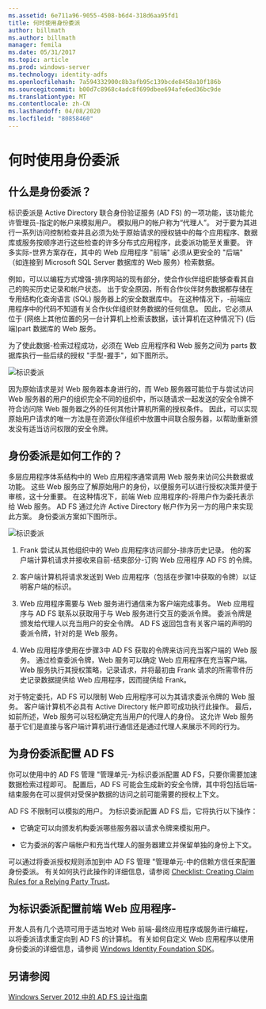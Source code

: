 ```yaml
---
ms.assetid: 6e711a96-9055-4508-b6d4-318d6aa95fd1
title: 何时使用身份委派
author: billmath
ms.author: billmath
manager: femila
ms.date: 05/31/2017
ms.topic: article
ms.prod: windows-server
ms.technology: identity-adfs
ms.openlocfilehash: 7a594332900c8b3afb95c139bcde8458a10f186b
ms.sourcegitcommit: b00d7c8968c4adc8f699dbee694afe6ed36bc9de
ms.translationtype: MT
ms.contentlocale: zh-CN
ms.lasthandoff: 04/08/2020
ms.locfileid: "80858460"
---
```

# <a name="when-to-use-identity-delegation"></a>何时使用身份委派
  
## <a name="what-is-identity-delegation"></a>什么是身份委派？  
标识委派是 Active Directory 联合身份验证服务 \(AD FS\) 的一项功能，该功能允许管理员\-指定的帐户来模拟用户。 模拟用户的帐户称为“代理人”。 对于要为其进行一系列访问控制检查并且必须为处于原始请求的授权链中的每个应用程序、数据库或服务按顺序进行这些检查的许多分布式应用程序，此委派功能至关重要。 许多实际\-世界方案存在，其中的 Web 应用程序 "前端" 必须从更安全的 "后端" （如连接到 Microsoft SQL Server 数据库的 Web 服务）检索数据。  
  
例如，可以以编程方式增强\-排序网站的现有部分，使合作伙伴组织能够查看其自己的购买历史记录和帐户状态。 出于安全原因，所有合作伙伴财务数据都存储在专用结构化查询语言 \(SQL\) 服务器上的安全数据库中。 在这种情况下，\-前端应用程序中的代码不知道有关合作伙伴组织财务数据的任何信息。 因此，它必须从位于 \(网络上其他位置的另一台计算机上检索该数据，该计算机在这种情况下\) \(后端\)part 数据库的 Web 服务。  
  
为了使此数据\-检索过程成功，必须在 Web 应用程序和 Web 服务之间为 parts 数据库执行一些后续的授权 "手型\-握手"，如下图所示。  
  
![标识委派](media/adfs2_identitydelegationconcept.gif)  
  
因为原始请求是对 Web 服务器本身进行的，而 Web 服务器可能位于与尝试访问 Web 服务器的用户的组织完全不同的组织中，所以随请求一起发送的安全令牌不符合访问除 Web 服务器之外的任何其他计算机所需的授权条件。 因此，可以实现原始用户请求的唯一方法是在资源伙伴组织中放置中间联合服务器，以帮助重新颁发没有适当访问权限的安全令牌。  
  
## <a name="how-does-identity-delegation-work"></a>身份委派是如何工作的？  
多层应用程序体系结构中的 Web 应用程序通常调用 Web 服务来访问公共数据或功能。 这些 Web 服务应了解原始用户的身份，以便服务可以进行授权决策并便于审核，这十分重要。 在这种情况下，前端 Web 应用程序的\-将用户作为委托表示给 Web 服务。 AD FS 通过允许 Active Directory 帐户作为另一方的用户来实现此方案。 身份委派方案如下图所示。  
  
![标识委派](media/adfs2_identitydelegationsteps.gif)  
  
1.  Frank 尝试从其他组织中的 Web 应用程序访问部分\-排序历史记录。 他的客户端计算机请求并接收来自前\-结束部分\-订购 Web 应用程序 AD FS 的令牌。  
  
2.  客户端计算机将请求发送到 Web 应用程序（包括在步骤1中获取的令牌）以证明客户端的标识。  
  
3.  Web 应用程序需要与 Web 服务进行通信来为客户端完成事务。 Web 应用程序与 AD FS 联系以获取用于与 Web 服务进行交互的委派令牌。 委派令牌是颁发给代理人以充当用户的安全令牌。 AD FS 返回包含有关客户端的声明的委派令牌，针对的是 Web 服务。  
  
4.  Web 应用程序使用在步骤3中 AD FS 获取的令牌来访问充当客户端的 Web 服务。 通过检查委派令牌，Web 服务可以确定 Web 应用程序在充当客户端。 Web 服务执行其授权策略，记录请求，并将最初由 Frank 请求的所需零件历史记录数据提供给 Web 应用程序，因而提供给 Frank。  
  
对于特定委托，AD FS 可以限制 Web 应用程序可以为其请求委派令牌的 Web 服务。 客户端计算机不必具有 Active Directory 帐户即可成功执行此操作。 最后，如前所述，Web 服务可以轻松确定充当用户的代理人的身份。 这允许 Web 服务基于它们是直接与客户端计算机进行通信还是通过代理人来展示不同的行为。  
  
## <a name="configuring-ad-fs-for-identity-delegation"></a>为身份委派配置 AD FS  
你可以使用中的 AD FS 管理 "管理单元\-为标识委派配置 AD FS，只要你需要加速数据检索过程即可。 配置后，AD FS 可能会生成新的安全令牌，其中将包括后端\-结束服务在可以提供对受保护数据的访问之前可能需要的授权上下文。  
  
AD FS 不限制可以模拟的用户。 为标识委派配置 AD FS 后，它将执行以下操作：  
  
-   它确定可以向颁发机构委派哪些服务器以请求令牌来模拟用户。  
  
-   它为委派的客户端帐户和充当代理人的服务器建立并保留单独的身份上下文。  
  
可以通过将委派授权规则添加到中 AD FS 管理 "管理单元\-中的信赖方信任来配置身份委派。 有关如何执行此操作的详细信息，请参阅 [Checklist: Creating Claim Rules for a Relying Party Trust](../../ad-fs/deployment/Checklist--Creating-Claim-Rules-for-a-Relying-Party-Trust.md)。  
  
## <a name="configuring-the-front-end-web-application-for-identity-delegation"></a>为标识委派配置前端 Web 应用程序\-  
开发人员有几个选项可用于适当地对 Web 前端\-最终应用程序或服务进行编程，以将委派请求重定向到 AD FS 的计算机。 有关如何自定义 Web 应用程序以使用身份委派的详细信息，请参阅 [Windows Identity Foundation SDK](https://go.microsoft.com/fwlink/?LinkId=122266)。  
  
## <a name="see-also"></a>另请参阅
[Windows Server 2012 中的 AD FS 设计指南](AD-FS-Design-Guide-in-Windows-Server-2012.md)
